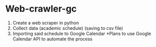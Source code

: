 # Web-crawler-gc
1. Create a web scraper in python
2. Collect data (academic schedule) (saving to csv file)
3. Importing said schedule to Google Calendar
   *Plans to use Google Calendar API to automate the process 
